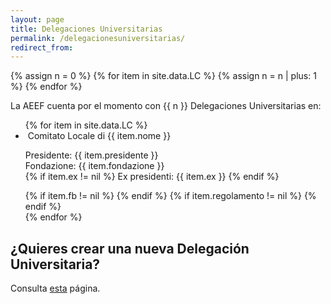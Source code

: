 ```yaml
---
layout: page
title: Delegaciones Universitarias
permalink: /delegacionesuniversitarias/
redirect_from:
---
```


{% assign n = 0 %}
{% for item in site.data.LC %}
	{% assign n = n | plus: 1 %}
{% endfor %}

La AEEF cuenta por el momento con {{ n }} Delegaciones Universitarias en:

<ul class="collection">
	{% for item in site.data.LC %}
	    <li class="collection-item avatar" id="{{ item.nome }}">
	      	<img src="{{ item.img }}" alt="" class="circle">
	      	<span class="title">
				Comitato Locale di {{ item.nome }}
			</span>
	      	<p>
				Presidente: {{ item.presidente }} 
				<br>
	        	Fondazione: {{ item.fondazione }}
				<br>
				{% if item.ex != nil %}
					Ex presidenti: {{ item.ex }}
				{% endif %} 				
	      	</p>
	      	<div class="secondary-content">
				{% if item.fb != nil %}
					<a href="{{ item.fb }}" title="Pagina Facebook">
						<i class="fa fa-lg fa-facebook-square" aria-hidden="true"></i>
					</a>
				{% endif %}
				{% if item.regolamento != nil %}
		        	<a href="{{ item.regolamento }}" title="Regolamento Interno">
						<i class="fa fa-lg fa-file-text"></i>
					</a>
				{% endif %}
	      		<a href="mailto:{{ item.mail }}&#64;&#97;&#105;&#45;&#115;&#102;&#46;&#105;&#116;" title="Indirizzo email">
					<i class="fa fa-lg fa-envelope"></i>
				</a>
			</div>
	    </li>
	{% endfor %}
</ul>


## ¿Quieres crear una nueva Delegación Universitaria?

Consulta [esta](/nuevadelegacionuniversitaria/) página.
